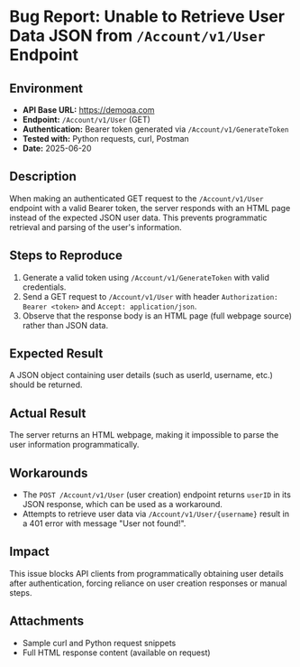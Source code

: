 # Bug Report: Unable to Retrieve User Data JSON from `/Account/v1/User` Endpoint

## Environment
- **API Base URL:** https://demoqa.com  
- **Endpoint:** `/Account/v1/User` (GET)  
- **Authentication:** Bearer token generated via `/Account/v1/GenerateToken`  
- **Tested with:** Python requests, curl, Postman  
- **Date:** 2025-06-20

## Description
When making an authenticated GET request to the `/Account/v1/User` endpoint with a valid Bearer token, the server responds with an HTML page instead of the expected JSON user data. This prevents programmatic retrieval and parsing of the user's information.

## Steps to Reproduce
1. Generate a valid token using `/Account/v1/GenerateToken` with valid credentials.  
2. Send a GET request to `/Account/v1/User` with header `Authorization: Bearer <token>` and `Accept: application/json`.  
3. Observe that the response body is an HTML page (full webpage source) rather than JSON data.  

## Expected Result
A JSON object containing user details (such as userId, username, etc.) should be returned.

## Actual Result
The server returns an HTML webpage, making it impossible to parse the user information programmatically.

## Workarounds
- The `POST /Account/v1/User` (user creation) endpoint returns `userID` in its JSON response, which can be used as a workaround.  
- Attempts to retrieve user data via `/Account/v1/User/{username}` result in a 401 error with message "User not found!".

## Impact
This issue blocks API clients from programmatically obtaining user details after authentication, forcing reliance on user creation responses or manual steps.

## Attachments
- Sample curl and Python request snippets  
- Full HTML response content (available on request)
